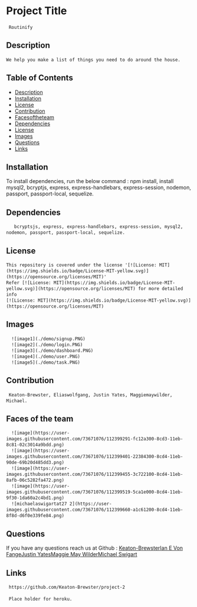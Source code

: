   
  #  Project Title
     Routinify
    
  ##  Description
    We help you make a list of things you need to do around the house.
  ## Table of Contents
  * [Description](#description)
  * [Installation](#Installation)
  * [License](#license)
  * [Contribution](#contribution)
  * [Facesoftheteam](#Facesoftheteam)
  * [Dependencies](#Dependencies)
  * [License](#License)
  * [Images](#Images)
  * [Questions](#questions)
  * [Links](#Links)
  ## Installation
  To install dependencies, run the below command : npm install, install mysql2, bcryptjs, express, express-handlebars,
  express-session, nodemon, passport, passport-local, sequelize.
    
  ## Dependencies
       bcryptsjs, express, express-handlebars, express-session, mysql2, nodemon, passport, passport-local, sequelize.
  ## License
    This repository is covered under the license '[![License: MIT](https://img.shields.io/badge/License-MIT-yellow.svg)](https://opensource.org/licenses/MIT)' 
    Refer [![License: MIT](https://img.shields.io/badge/License-MIT-yellow.svg)](https://opensource.org/licenses/MIT) for more detailed info 
    [![License: MIT](https://img.shields.io/badge/License-MIT-yellow.svg)](https://opensource.org/licenses/MIT)
    
  ## Images
      ![image1](./demo/signup.PNG)
      ![image2](./demo/login.PNG)
      ![image3](./demo/dashboard.PNG)
      ![image4](./demo/user.PNG)
      ![image5](./demo/task.PNG)
     
  ## Contribution
     Keaton-Brewster, Eliaswolfgang, Justin Yates, Maggiemaywilder, Michael.
     
  ## Faces of the team
      ![image](https://user-images.githubusercontent.com/73671076/112399291-fc12a300-8cd3-11eb-8c81-02c3014a9bdd.png)
      ![image](https://user-images.githubusercontent.com/73671076/112399401-22384300-8cd4-11eb-90de-69b20d485dd3.png)
      ![image](https://user-images.githubusercontent.com/73671076/112399455-3c722100-8cd4-11eb-8afb-06c5282fa472.png)
      ![image](https://user-images.githubusercontent.com/73671076/112399519-5ca1e000-8cd4-11eb-9f30-1da60a2c4bd1.png)
      ![michaelaswigartat27 2](https://user-images.githubusercontent.com/73671076/112399660-a1c61200-8cd4-11eb-8f8d-d6f0e339fe84.png)

     
  ## Questions
   If you have any questions reach us at
   Github : [Keaton-Brewster](https://github.com/Keaton-Brewster/project-2)[Ian E Von Fange](https://github.com/eliaswolfgang)[Justin Yates](https://github.com/justinyates887)[Maggie May Wilder](https://github.com/maggiemaywilder)[Michael Swigart](https://github.com/Michaelswigart)
  
  ## Links
     https://github.com/Keaton-Brewster/project-2

     Place holder for heroku.
